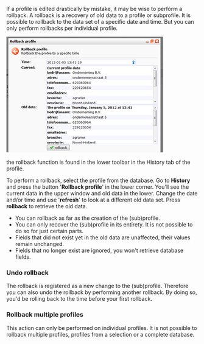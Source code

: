 If a profile is edited drastically by mistake, it may be wise to perform
a rollback. A rollback is a recovery of old data to a profile or
subprofile. It is possible to rollback to the data set of a specific
date and time. But you can only perform rollbacks per individual
profile.

![Rollback profile](../images/rollback.png)

the rollback function is found in the lower toolbar in the History tab
of the profile.

To perform a rollback, select the profile from the database. Go to
**History** and press the button '**Rollback profile**' in the lower
corner. You'll see the current data in the upper window and old data in
the lower. Change the date and/or time and use '**refresh**' to look at
a different old data set. Press **rollback** to retrieve the old data.

-   You can rollback as far as the creation of the (sub)profile.
-   You can only recover the (sub)profile in its entirety. It is not
    possible to do so for just certain parts.
-   Fields that did not exist yet in the old data are unaffected, their
    values remain unchanged.
-   Fields that no longer exist are ignored, you won't retrieve database
    fields.

### **Undo rollback**

The rollback is registered as a new change to the (sub)profile.
Therefore you can also undo the rollback by performing another rollback.
By doing so, you'd be rolling back to the time before your first
rollback.

### Rollback multiple profiles

This action can only be performed on individual profiles. It is not
possible to rollback multiple profiles, profiles from a selection or a
complete database.
